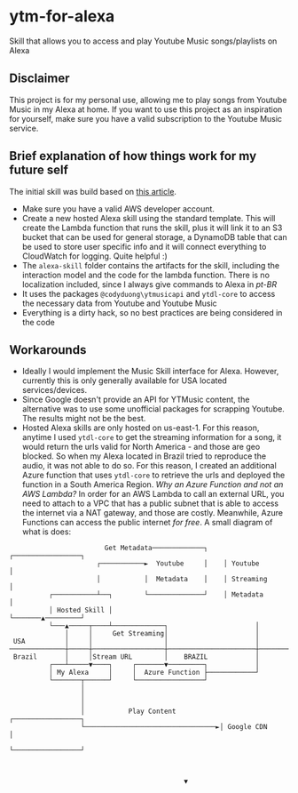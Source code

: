 # ytm-for-alexa
Skill that allows you to access and play Youtube Music songs/playlists on Alexa

## Disclaimer

This project is for my personal use, allowing me to play songs from Youtube Music in my Alexa at home. If you want to use this project as an inspiration for yourself, make sure you have a valid subscription to the Youtube Music service.

## Brief explanation of how things work for my future self

The initial skill was build based on [this article](https://betterprogramming.pub/how-to-play-youtube-audio-from-your-alexa-e2d4fb8b5ce9).

- Make sure you have a valid AWS developer account. 
- Create a new hosted Alexa skill using the standard template. This will create the Lambda function that runs the skill, plus it will link it to an S3 bucket that can be used for general storage, a DynamoDB table that can be used to store user specific info and it will connect everything to CloudWatch for logging. Quite helpful :)
- The `alexa-skill` folder contains the artifacts for the skill, including the interaction model and the code for the lambda function. There is no localization included, since I always give commands to Alexa in *pt-BR*
- It uses the packages `@codyduong\ytmusicapi` and `ytdl-core` to access the necessary data from Youtube and Youtube Music
- Everything is a dirty hack, so no best practices are being considered in the code

## Workarounds

- Ideally I would implement the Music Skill interface for Alexa. However, currently this is only generally available for USA located services/devices. 
- Since Google doesn't provide an API for YTMusic content, the alternative was to use some unofficial packages for scrapping Youtube. The results might not be the best.
- Hosted Alexa skills are only hosted on us-east-1. For this reason, anytime I used `ytdl-core` to get the streaming information for a song, it would return the urls valid for North America - and those are geo blocked. So when my Alexa located in Brazil tried to reproduce the audio, it was not able to do so. For this reason, I created an additional Azure function that uses `ytdl-core` to retrieve the urls and deployed the function in a South America Region. *Why an Azure Function and not an AWS Lambda?* In order for an AWS Lambda to call an external URL, you need to attach to a VPC that has a public subnet that is able to access the internet via a NAT gateway, and those are costly. Meanwhile, Azure Functions can access the public internet *for free*. A small diagram of what is does:
```plaintext
                        Get Metadata─────────────┐    ┌─────────────────┐
                      ┌───────────►  Youtube     │    │ Youtube         │
                      │           │  Metadata    │    │ Streaming       │
          ┌───────────┴──┐        └──────────────┘    │ Metadata        │
          │ Hosted Skill │                            └───────▲─────────┘
          └───▲─────┬────┴─────────────┐                      │
              │     │     Get Streaming│                      │
 USA          │     │                  │                      │
──────────────┼─────┼──────────────────┼──────────────────────┼───────────────
 Brazil       │     │Stream URL        │    BRAZIL            │
          ┌───┴─────▼────┐     ┌───────▼─────────┐            │
          │ My Alexa     │     │  Azure Function ├────────────┘
          └───────┬──────┘     └─────────────────┘
                  │
                  │
                  │
                  │           Play Content           ┌─────────────────┐
                  └─────────────────────────────────►│ Google CDN      │
                                                     └─────────────────┘



                                            ▼

```